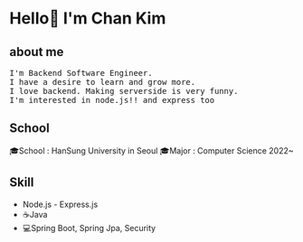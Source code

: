 <h1>Hello👋 I'm Chan Kim</h1>
<h2>about me</h2>
<pre>
I'm Backend Software Engineer.
I have a desire to learn and grow more.
I love backend. Making serverside is very funny.
I'm interested in node.js!! and express too
</pre>
<h2>School</h2>
<p>
  🎓School : HanSung University in Seoul
  🎓Major : Computer Science 2022~
</p>
<h2>Skill</h2>
<p>
  <ul>
    <li>Node.js - Express.js</li>
    <li>☕Java</li>
    <li>💻Spring Boot, Spring Jpa, Security</li>
  </ul>
</p>


<!--
**liveforone/liveforone** is a ✨ _special_ ✨ repository because its `README.md` (this file) appears on your GitHub profile.

Here are some ideas to get you started:

- 🔭 I’m currently working on ...
- 🌱 I’m currently learning ...
- 👯 I’m looking to collaborate on ...
- 🤔 I’m looking for help with ...
- 💬 Ask me about ...
- 📫 How to reach me: ...
- 😄 Pronouns: ...
- ⚡ Fun fact: ...
-->
